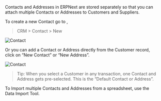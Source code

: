 Contacts and Addresses in ERPNext are stored separately so that you can
attach multiple Contacts or Addresses to Customers and Suppliers.

To create a new Contact go to ,

> CRM > Contact > New

<img class="screenshot" alt="Contact" src="/assets/manual_erpnext_com/img/crm/contact.png">

Or you can add a Contact or Address directly from the Customer record, click on “New
Contact” or “New Address”.

<img class="screenshot" alt="Contact" src="/assets/manual_erpnext_com/img/crm/contact-from-cust.png">

> Tip: When you select a Customer in any transaction, one Contact and Address
gets pre-selected. This is the “Default Contact or Address”.

To Import multiple Contacts and Addresses from a spreadsheet, use the Data
Import Tool.